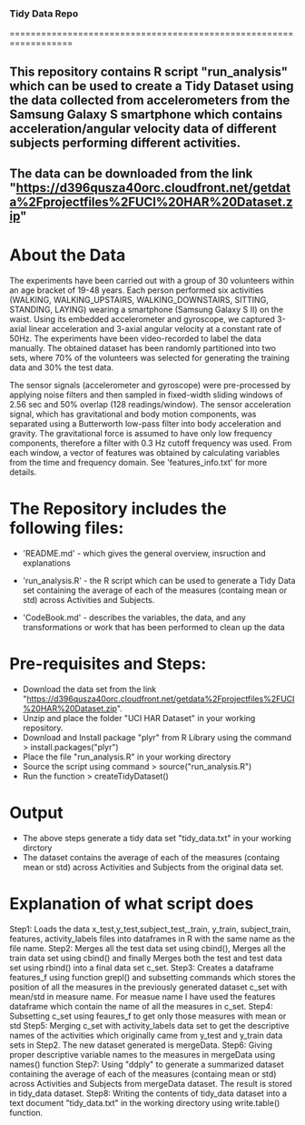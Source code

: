 
### Tidy Data Repo
==================================================================

## This repository contains R script "run_analysis" which can be used to create a Tidy Dataset using the data collected from  accelerometers from the Samsung Galaxy S smartphone which contains acceleration/angular velocity data of different subjects performing different activities. 
## The data can be downloaded from the link "https://d396qusza40orc.cloudfront.net/getdata%2Fprojectfiles%2FUCI%20HAR%20Dataset.zip" 


About the Data
======================================================================

The experiments have been carried out with a group of 30 volunteers within an age bracket of 19-48 years. Each person performed six activities (WALKING, WALKING_UPSTAIRS, WALKING_DOWNSTAIRS, SITTING, STANDING, LAYING) wearing a smartphone (Samsung Galaxy S II) on the waist. Using its embedded accelerometer and gyroscope, we captured 3-axial linear acceleration and 3-axial angular velocity at a constant rate of 50Hz. The experiments have been video-recorded to label the data manually. The obtained dataset has been randomly partitioned into two sets, where 70% of the volunteers was selected for generating the training data and 30% the test data. 

The sensor signals (accelerometer and gyroscope) were pre-processed by applying noise filters and then sampled in fixed-width sliding windows of 2.56 sec and 50% overlap (128 readings/window). The sensor acceleration signal, which has gravitational and body motion components, was separated using a Butterworth low-pass filter into body acceleration and gravity. The gravitational force is assumed to have only low frequency components, therefore a filter with 0.3 Hz cutoff frequency was used. From each window, a vector of features was obtained by calculating variables from the time and frequency domain. See 'features_info.txt' for more details. 



The Repository includes the following files:
=========================================

* 'README.md' - which gives the general overview, insruction and explanations

* 'run_analysis.R' - the R script which can be used to generate a Tidy Data set containing the average of each of the measures (containg mean or std) across Activities and Subjects.

* 'CodeBook.md' - describes the variables, the data, and any transformations or work that has been performed to clean up the data 


Pre-requisites and Steps: 
===========================

* Download the data set from the link "https://d396qusza40orc.cloudfront.net/getdata%2Fprojectfiles%2FUCI%20HAR%20Dataset.zip".
* Unzip and place the folder "UCI HAR Dataset" in your working repository.
* Download and Install package "plyr" from R Library using the command > install.packages("plyr")
* Place the file "run_analysis.R" in your working directory
* Source the script using command > source("run_analysis.R")
* Run the function > createTidyDataset()


Output
=========

* The above steps generate a tidy data set "tidy_data.txt" in your working dirctory
* The dataset contains the average of each of the measures (containg mean or std) across Activities and Subjects from the original data set.


Explanation of what script does
=================================

Step1: Loads the data x_test,y_test,subject_test,_train, y_train, subject_train, features, activity_labels files into dataframes in R with the same name as the file name.
Step2: Merges all the test data set using cbind(), Merges all the train data set using cbind() and finally Merges both the test and test data set using rbind() into a final data set c_set.
Step3: Creates a dataframe features_f using function grepl() and subsetting commands which stores the position of all the measures in the previously generated dataset c_set with mean/std in measure name. For measue name I have used the features dataframe which contain the name of all the measures in c_set. 
Step4: Subsetting c_set using feaures_f to get only those measures with mean or std
Step5: Merging c_set with activity_labels data set to get the descriptive names of the activities which originally came from y_test and y_train data sets in Step2. The new dataset generated is mergeData.
Step6: Giving proper descriptive variable names to the measures in mergeData using names() function
Step7: Using "ddply" to generate a summarized dataset containing the average of each of the measures (containg mean or std) across Activities and Subjects from mergeData dataset. The result is stored in tidy_data dataset.
Step8: Writing the contents of tidy_data dataset into a text document "tidy_data.txt" in the working directory using write.table() function.




